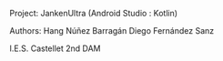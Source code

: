 Project: JankenUltra (Android Studio : Kotlin)

Authors:  Hang Núñez Barragán
          Diego Fernández Sanz
          
I.E.S. Castellet
2nd DAM
